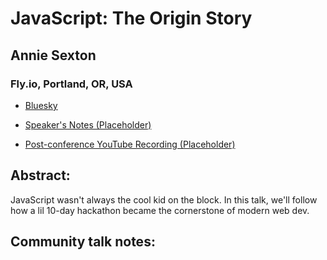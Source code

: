 # JavaScript: The Origin Story 

## Annie Sexton
### Fly.io, Portland, OR, USA 
- [Bluesky](https://bsky.app/profile/anniesexton.com) 

- [Speaker's Notes (Placeholder)]()
- [Post-conference YouTube Recording (Placeholder)]()
## Abstract: 

JavaScript wasn't always the cool kid on the block. In this talk, we'll follow how a lil 10-day hackathon became the cornerstone of modern web dev.
## Community talk notes: 